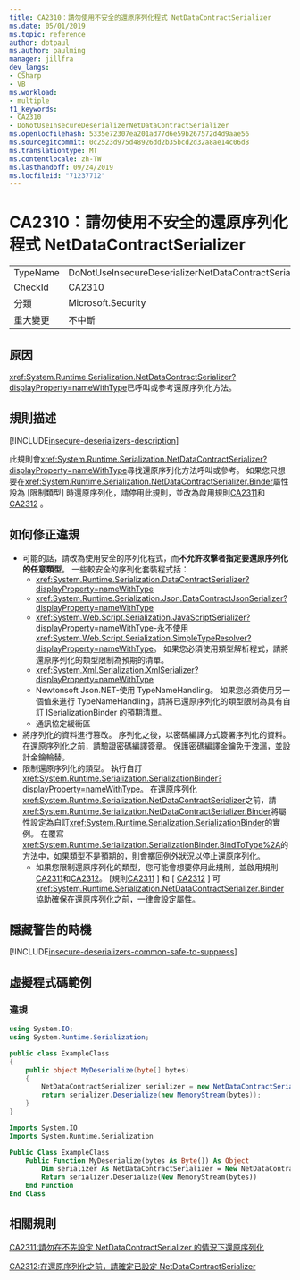 ```yaml
---
title: CA2310：請勿使用不安全的還原序列化程式 NetDataContractSerializer
ms.date: 05/01/2019
ms.topic: reference
author: dotpaul
ms.author: paulming
manager: jillfra
dev_langs:
- CSharp
- VB
ms.workload:
- multiple
f1_keywords:
- CA2310
- DoNotUseInsecureDeserializerNetDataContractSerializer
ms.openlocfilehash: 5335e72307ea201ad77d6e59b267572d4d9aae56
ms.sourcegitcommit: 0c2523d975d48926dd2b35bcd2d32a8ae14c06d8
ms.translationtype: MT
ms.contentlocale: zh-TW
ms.lasthandoff: 09/24/2019
ms.locfileid: "71237712"
---
```

# <a name="ca2310-do-not-use-insecure-deserializer-netdatacontractserializer"></a>CA2310：請勿使用不安全的還原序列化程式 NetDataContractSerializer

|||
|-|-|
|TypeName|DoNotUseInsecureDeserializerNetDataContractSerializer|
|CheckId|CA2310|
|分類|Microsoft.Security|
|重大變更|不中斷|

## <a name="cause"></a>原因

<xref:System.Runtime.Serialization.NetDataContractSerializer?displayProperty=nameWithType>已呼叫或參考還原序列化方法。

## <a name="rule-description"></a>規則描述

[!INCLUDE[insecure-deserializers-description](includes/insecure-deserializers-description-md.md)]

此規則會<xref:System.Runtime.Serialization.NetDataContractSerializer?displayProperty=nameWithType>尋找還原序列化方法呼叫或參考。 如果您只想要在<xref:System.Runtime.Serialization.NetDataContractSerializer.Binder>屬性設為 [限制類型] 時還原序列化，請停用此規則，並改為啟用規則[CA2311](ca2311-do-not-deserialize-without-first-setting-netdatacontractserializer-binder.md)和[CA2312](ca2312-ensure-netdatacontractserializer-binder-is-set-before-deserializing.md) 。

## <a name="how-to-fix-violations"></a>如何修正違規

- 可能的話，請改為使用安全的序列化程式，而**不允許攻擊者指定要還原序列化的任意類型**。 一些較安全的序列化套裝程式括：
  - <xref:System.Runtime.Serialization.DataContractSerializer?displayProperty=nameWithType>
  - <xref:System.Runtime.Serialization.Json.DataContractJsonSerializer?displayProperty=nameWithType>
  - <xref:System.Web.Script.Serialization.JavaScriptSerializer?displayProperty=nameWithType>-永不使用<xref:System.Web.Script.Serialization.SimpleTypeResolver?displayProperty=nameWithType>。 如果您必須使用類型解析程式，請將還原序列化的類型限制為預期的清單。
  - <xref:System.Xml.Serialization.XmlSerializer?displayProperty=nameWithType>
  - Newtonsoft Json.NET-使用 TypeNameHandling。 如果您必須使用另一個值來進行 TypeNameHandling，請將已還原序列化的類型限制為具有自訂 ISerializationBinder 的預期清單。
  - 通訊協定緩衝區
- 將序列化的資料進行篡改。 序列化之後，以密碼編譯方式簽署序列化的資料。 在還原序列化之前，請驗證密碼編譯簽章。 保護密碼編譯金鑰免于洩漏，並設計金鑰輪替。
- 限制還原序列化的類型。 執行自訂<xref:System.Runtime.Serialization.SerializationBinder?displayProperty=nameWithType>。 在還原序列化<xref:System.Runtime.Serialization.NetDataContractSerializer>之前，請<xref:System.Runtime.Serialization.NetDataContractSerializer.Binder>將屬性設定為自訂<xref:System.Runtime.Serialization.SerializationBinder>的實例。 在覆寫<xref:System.Runtime.Serialization.SerializationBinder.BindToType%2A>的方法中，如果類型不是預期的，則會擲回例外狀況以停止還原序列化。
  - 如果您限制還原序列化的類型，您可能會想要停用此規則，並啟用規則[CA2311](ca2311-do-not-deserialize-without-first-setting-netdatacontractserializer-binder.md)和[CA2312](ca2312-ensure-netdatacontractserializer-binder-is-set-before-deserializing.md)。 [規則[CA2311](ca2311-do-not-deserialize-without-first-setting-netdatacontractserializer-binder.md) ] 和 [ [CA2312](ca2312-ensure-netdatacontractserializer-binder-is-set-before-deserializing.md) ] 可<xref:System.Runtime.Serialization.NetDataContractSerializer.Binder>協助確保在還原序列化之前，一律會設定屬性。

## <a name="when-to-suppress-warnings"></a>隱藏警告的時機

[!INCLUDE[insecure-deserializers-common-safe-to-suppress](includes/insecure-deserializers-common-safe-to-suppress-md.md)]

## <a name="pseudo-code-examples"></a>虛擬程式碼範例

### <a name="violation"></a>違規

```csharp
using System.IO;
using System.Runtime.Serialization;

public class ExampleClass
{
    public object MyDeserialize(byte[] bytes)
    {
        NetDataContractSerializer serializer = new NetDataContractSerializer();
        return serializer.Deserialize(new MemoryStream(bytes));
    }
}
```

```vb
Imports System.IO
Imports System.Runtime.Serialization

Public Class ExampleClass
    Public Function MyDeserialize(bytes As Byte()) As Object
        Dim serializer As NetDataContractSerializer = New NetDataContractSerializer()
        Return serializer.Deserialize(New MemoryStream(bytes))
    End Function
End Class
```

## <a name="related-rules"></a>相關規則

[CA2311:請勿在不先設定 NetDataContractSerializer 的情況下還原序列化](ca2311-do-not-deserialize-without-first-setting-netdatacontractserializer-binder.md)

[CA2312:在還原序列化之前，請確定已設定 NetDataContractSerializer](ca2312-ensure-netdatacontractserializer-binder-is-set-before-deserializing.md)
